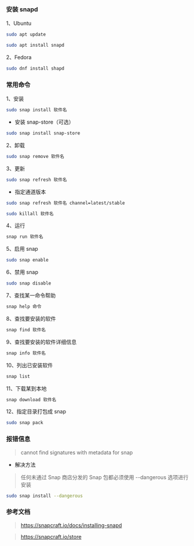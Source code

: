 ### 安装 snapd

1、Ubuntu

```sh
sudo apt update
```

```sh
sudo apt install snapd
```

2、Fedora

```sh
sudo dnf install shapd
```

### 常用命令

1、安装

```sh
sudo snap install 软件名
```

- 安装 snap-store（可选）

```sh
sudo snap install snap-store
```

2、卸载

```sh
sudo snap remove 软件名
```

3、更新

```sh
sudo snap refresh 软件名
```

- 指定通道版本

```sh
sudo snap refresh 软件名 channel=latest/stable
```

```sh
sudo killall 软件名
```

4、运行

```sh
snap run 软件名
```

5、启用 snap

```sh
sudo snap enable
```

6、禁用 snap

```sh
sudo snap disable
```

7、查找某一命令帮助

```sh
snap help 命令
```

8、查找要安装的软件

```sh
snap find 软件名
```

9、查找要安装的软件详细信息

```sh
snap info 软件名
```

10、列出已安装软件

```sh
snap list
```

11、下载某到本地

```sh
snap download 软件名
```

12、指定目录打包成 snap

```sh
sudo snap pack
```

### 报错信息

> cannot find signatures with metadata for snap

- 解决方法

> 任何未通过 Snap 商店分发的 Snap 包都必须使用 --dangerous 选项进行安装

```sh
sudo snap install --dangerous
```

### 参考文档

> https://snapcraft.io/docs/installing-snapd

> https://snapcraft.io/store
